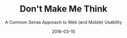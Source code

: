 ---
date: 2016-03-10
dateYear: 2016
isbn: 9780321965516
title: Don't Make Me Think
subtitle: A Common Sense Approach to Web (and Mobile) Usability
description: "Offers observations and solutions to fundamental Web design problems, as well as a new chapter about mobile Web design."
cover: cover-dont-make-me-think.jpeg
coverGoogle: https://books.google.com/books/content?id=qahpAgAAQBAJ&printsec=frontcover&img=1&zoom=1&edge=curl&source=gbs_api
pageCount: 214
authors: Steve Krug
publishers: Pearson Education
published: 2014
publishedYear: 2013
shelves:
- non-fiction
skills:
- ux-design
portfolioFeature: true
---